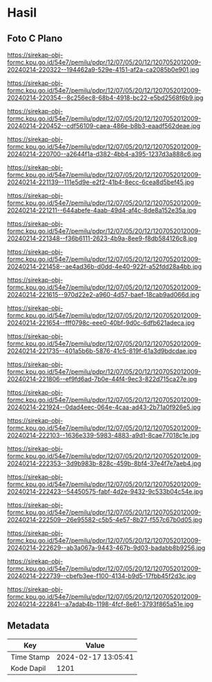 # Hasil

## Foto C Plano

https://sirekap-obj-formc.kpu.go.id/54e7/pemilu/pdpr/12/07/05/20/12/1207052012009-20240214-220322--194462a9-529e-4151-af2a-ca2085b0e901.jpg

https://sirekap-obj-formc.kpu.go.id/54e7/pemilu/pdpr/12/07/05/20/12/1207052012009-20240214-220354--8c256ec8-68b4-4918-bc22-e5bd2568f6b9.jpg

https://sirekap-obj-formc.kpu.go.id/54e7/pemilu/pdpr/12/07/05/20/12/1207052012009-20240214-220452--cdf56109-caea-486e-b8b3-eaadf562deae.jpg

https://sirekap-obj-formc.kpu.go.id/54e7/pemilu/pdpr/12/07/05/20/12/1207052012009-20240214-220700--a2644f1a-d382-4bb4-a395-1237d3a888c6.jpg

https://sirekap-obj-formc.kpu.go.id/54e7/pemilu/pdpr/12/07/05/20/12/1207052012009-20240214-221139--111e5d9e-e2f2-41b4-8ecc-6cea8d5bef45.jpg

https://sirekap-obj-formc.kpu.go.id/54e7/pemilu/pdpr/12/07/05/20/12/1207052012009-20240214-221211--644abefe-4aab-49d4-af4c-8de8a152e35a.jpg

https://sirekap-obj-formc.kpu.go.id/54e7/pemilu/pdpr/12/07/05/20/12/1207052012009-20240214-221348--f36b6111-2623-4b9a-8ee9-f8db584126c8.jpg

https://sirekap-obj-formc.kpu.go.id/54e7/pemilu/pdpr/12/07/05/20/12/1207052012009-20240214-221458--ae4ad36b-d0dd-4e40-922f-a52fdd28a4bb.jpg

https://sirekap-obj-formc.kpu.go.id/54e7/pemilu/pdpr/12/07/05/20/12/1207052012009-20240214-221615--970d22e2-a960-4d57-baef-18cab9ad066d.jpg

https://sirekap-obj-formc.kpu.go.id/54e7/pemilu/pdpr/12/07/05/20/12/1207052012009-20240214-221654--fff0798c-eee0-40bf-9d0c-6dfb621adeca.jpg

https://sirekap-obj-formc.kpu.go.id/54e7/pemilu/pdpr/12/07/05/20/12/1207052012009-20240214-221735--401a5b6b-5876-41c5-819f-61a3d9bdcdae.jpg

https://sirekap-obj-formc.kpu.go.id/54e7/pemilu/pdpr/12/07/05/20/12/1207052012009-20240214-221806--ef9fd6ad-7b0e-44f4-9ec3-822d715ca27e.jpg

https://sirekap-obj-formc.kpu.go.id/54e7/pemilu/pdpr/12/07/05/20/12/1207052012009-20240214-221924--0dad4eec-064e-4caa-ad43-2b71a0f926e5.jpg

https://sirekap-obj-formc.kpu.go.id/54e7/pemilu/pdpr/12/07/05/20/12/1207052012009-20240214-222103--1636e339-5983-4883-a9d1-8cae77018c1e.jpg

https://sirekap-obj-formc.kpu.go.id/54e7/pemilu/pdpr/12/07/05/20/12/1207052012009-20240214-222353--3d9b983b-828c-459b-8bf4-37e4f7e7aeb4.jpg

https://sirekap-obj-formc.kpu.go.id/54e7/pemilu/pdpr/12/07/05/20/12/1207052012009-20240214-222423--54450575-fabf-4d2e-9432-9c533b04c54e.jpg

https://sirekap-obj-formc.kpu.go.id/54e7/pemilu/pdpr/12/07/05/20/12/1207052012009-20240214-222509--26e95582-c5b5-4e57-8b27-f557c67b0d05.jpg

https://sirekap-obj-formc.kpu.go.id/54e7/pemilu/pdpr/12/07/05/20/12/1207052012009-20240214-222629--ab3a067a-9443-467b-9d03-badabb8b9256.jpg

https://sirekap-obj-formc.kpu.go.id/54e7/pemilu/pdpr/12/07/05/20/12/1207052012009-20240214-222739--cbefb3ee-f100-4134-b9d5-17fbb45f2d3c.jpg

https://sirekap-obj-formc.kpu.go.id/54e7/pemilu/pdpr/12/07/05/20/12/1207052012009-20240214-222841--a7adab4b-1198-4fcf-8e61-3793f865a51e.jpg


## Metadata

| Key        | Value               |
| ---------- | ------------------- |
| Time Stamp | 2024-02-17 13:05:41 |
| Kode Dapil | 1201                |



